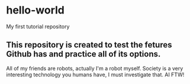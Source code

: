 # hello-world
My first tutorial repository

This repository is created to test the fetures Github has and practice all of its options.
------------------------------------------------------------------------
All of my friends are robots, actually I'm a robot myself. Society is a very interesting technology you humans have, I must investigate that. AI FTW!
